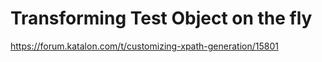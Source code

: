 Transforming Test Object on the fly
=======


https://forum.katalon.com/t/customizing-xpath-generation/15801
